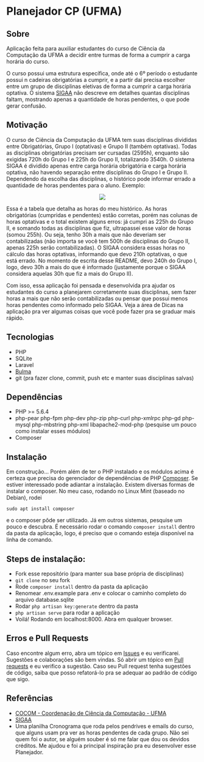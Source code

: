 # Planejador CP (UFMA)

## Sobre

Aplicação feita para auxiliar estudantes do curso de Ciência da Computação da UFMA a decidir entre turmas de forma a cumprir a carga horária do curso.

O curso possui uma estrutura específica, onde até o 6º período o estudante possui n cadeiras obrigatórias a cumprir, e a partir daí precisa escolher entre um grupo de disciplinas eletivas de forma a cumprir a carga horária optativa. O sistema [SIGAA](https://sigaa.ufma.br) não descreve em detalhes quantas disciplinas faltam, mostrando apenas a quantidade de horas pendentes, o que pode gerar confusão.

## Motivação

O curso de Ciência da Computação da UFMA tem suas disciplinas divididas entre Obrigatórias, Grupo I (optativas) e Grupo II (também optativas). Todas as disciplinas obrigatórias precisam ser cursadas (2595h), enquanto são exigidas 720h do Grupo I e 225h do Grupo II, totalizando 3540h. O sistema SIGAA é dividido apenas entre carga horária obrigatória e carga horária optativa, não havendo separação entre disciplinas do Grupo I e Grupo II. Dependendo da escolha das disciplinas, o histórico pode informar errado a quantidade de horas pendentes para o aluno. Exemplo:

<p align="center">
    <img src="https://raw.githubusercontent.com/jorgimello/planejador-cp-ufma/master/imgs/horas.png">
</p>

Essa é a tabela que detalha as horas do meu histórico. As horas obrigatórias (cumpridas e pendentes) estão corretas, porém nas colunas de horas optativas e o total existem alguns erros: já cumpri as 225h do Grupo II, e somando todas as disciplinas que fiz, ultrapassei esse valor de horas (somou 255h). Ou seja, tenho 30h a mais que não deveriam ser contabilizadas (não importa se você tem 500h de disciplinas do Grupo II, apenas 225h serão contabilizadas). O SIGAA considera essas horas no cálculo das horas optativas, informando que devo 210h optativas, o que está errado. No momento de escrita desse README, devo 240h do Grupo I, logo, devo 30h a mais do que é informado (justamente porque o SIGAA considera aquelas 30h que fiz a mais do Grupo II). 

Com isso, essa aplicação foi pensada e desenvolvida pra ajudar os estudantes do curso a planejarem corretamente suas disciplinas, sem fazer horas a mais que não serão contabilizadas ou pensar que possui menos horas pendentes como informado pelo SIGAA. Veja a área de Dicas na aplicação pra ver algumas coisas que você pode fazer pra se graduar mais rápido.

## Tecnologias
- PHP
- SQLite
- Laravel
- [Bulma](https://bulma.io/)
- git (pra fazer clone, commit, push etc e manter suas disciplinas salvas)

## Dependências
- PHP >= 5.6.4
- php-pear php-fpm php-dev php-zip php-curl php-xmlrpc php-gd php-mysql php-mbstring php-xml libapache2-mod-php (pesquise um pouco como instalar esses módulos)
- Composer

## Instalação
Em construção... Porém além de ter o PHP instalado e os módulos acima é certeza que precisa do gerenciador de dependências de PHP [Composer](https://getcomposer.org/). Se estiver interessado pode adiantar a instalação. Existem diversas formas de instalar o composer. No meu caso, rodando no Linux Mint (baseado no Debian), rodei

```
sudo apt install composer
```
e o composer pôde ser utilizado. Já em outros sistemas, pesquise um pouco e descubra. É necessário rodar o comando ```composer install``` dentro da pasta da aplicação, logo, é preciso que o comando esteja disponível na linha de comando.

## Steps de instalação:
- Fork esse repositório (para manter sua base própria de disciplinas)
- ```git clone``` no seu fork
- Rode ```composer install``` dentro da pasta da aplicação
- Renomear .env.example para .env e colocar o caminho completo do arquivo database.sqlite
- Rodar ```php artisan key:generate``` dentro da pasta
- ```php artisan serve``` para rodar a aplicação
- Voilá! Rodando em localhost:8000. Abra em qualquer browser.

## Erros e Pull Requests
Caso encontre algum erro, abra um tópico em [Issues](https://github.com/jorgimello/planejador-cp-ufma/issues) e eu verificarei. 
Sugestões e colaborações são bem vindas. Só abrir um tópico em [Pull requests](https://github.com/jorgimello/planejador-cp-ufma/pulls) e eu verifico a sugestão. Caso seu Pull request tenha sugestões de código, saiba que posso refatorá-lo pra se adequar ao padrão de código que sigo.

## Referências
- [COCOM - Coordenação de Ciência da Computação - UFMA](http://www.deinf.ufma.br/cocom/site/)
- [SIGAA](https://sigaa.ufma.br)
- Uma planilha Cronograma que roda pelos pendrives e emails do curso, que alguns usam pra ver as horas pendentes de cada grupo. Não sei quem foi o autor, se alguém souber é só me falar que dou os devidos créditos. Me ajudou e foi a principal inspiração pra eu desenvolver esse Planejador.

